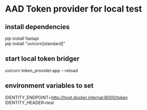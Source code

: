 # AAD Token provider for local test

## install dependencies
pip install fastapi   
pip install "uvicorn[standard]"

## start local token bridger
uvicorn token_provider:app --reload

## environment variables to set
IDENTITY_ENDPOINT=http://host.docker.internal:8000/token   
IDENTITY_HEADER=test